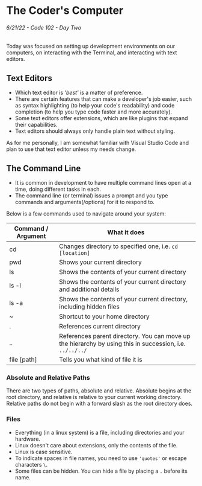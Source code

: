 
# The Coder's Computer

###### 6/21/22 - Code 102 - Day Two

Today was focused on setting up development environments on our computers, on interacting with the Terminal, and interacting with text editors.

## Text Editors

* Which text editor is _'best'_ is a matter of preference.
* There are certain features that can make a developer's job easier, such as syntax highlighting (to help your code's readability) and code completion (to help you type code faster and more accurately).
* Some text editors offer extensions, which are like plugins that expand their capabilities.
* Text editors should always only handle plain text without styling.

As for me personally, I am somewhat familiar with Visual Studio Code and plan to use that text editor unless my needs change.

## The Command Line

* It is common in development to have multiple command lines open at a time, doing different tasks in each.
* The command line (or terminal) issues a prompt and you type commands and arguments(/options) for it to respond to.

Below is a few commands used to navigate around your system:

| **Command / Argument** | **What it does**                                                                                         |
|------------------------|----------------------------------------------------------------------------------------------------------|
|           cd           | Changes directory to specified one, i.e. `cd [location]`                                                 |
|           pwd          | Shows your current directory                                                                             |
|           ls           | Shows the contents of your current directory                                                             |
|          ls -l         | Shows the contents of your current directory and additional details                                      |
|          ls -a         | Shows the contents of your current directory, including hidden files                                     |
|            ~           | Shortcut to your home directory                                                                          |
|            .           | References current directory                                                                             |
|           ..           | References parent directory. You can move up the hierarchy by using this in succession, i.e. `../../../` |
|       file [path]      | Tells you what kind of file it is                                                                        |

### Absolute and Relative Paths

There are two types of paths, absolute and relative. Absolute begins at the root directory, and relative is relative to your current working directory. Relative paths do not begin with a forward slash as the root directory does.

### Files

* Everything (in a linux system) is a file, including directories and your hardware.
* Linux doesn't care about extensions, only the contents of the file.
* Linux is case sensitive.
* To indicate spaces in file names, you need to use `'quotes'` or escape characters `\`.
* Some files can be hidden. You can hide a file by placing a `.` before its name.
